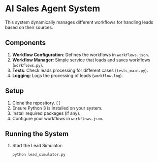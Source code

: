 # AI Sales Agent System

This system dynamically manages different workflows for handling leads based on their sources.

## Components

1. **Workflow Configuration**: Defines the workflows in `workflows.json`.
2. **Workflow Manager**: Simple service that loads and saves workflows (`workflows.py`).
3. **Tests**: Check leads processing for different cases (`tests_main.py`).
4. **Logging**: Logs the processing of leads (`workflow.log`).

## Setup

1. Clone the repository. (  )
3. Ensure Python 3 is installed on your system.
4. Install required packages (if any).
5. Configure your workflows in `workflows.json`.

## Running the System

1. Start the Lead Simulator:
   ```sh
   python lead_simulator.py
